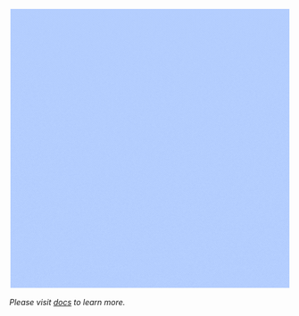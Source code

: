<p align="center">
  <img src="media/TODO.gif">
</p>

*Please visit [docs](https://sumit-kushwah.github.io/todo-cli/) to learn more.*


